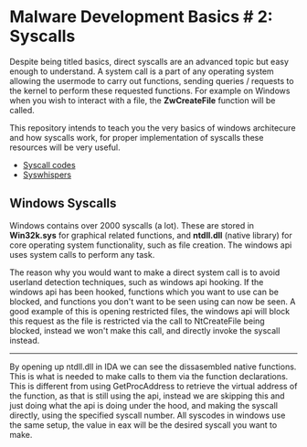 <h1>Malware Development Basics # 2: Syscalls</h1>

<p>Despite being titled basics, direct syscalls are an advanced topic but easy enough to understand. A system call is a part of any operating system 
allowing the usermode to carry out functions, sending queries / requests to the kernel to perform these requested functions. For example on Windows when 
you wish to interact with a file, the <b>ZwCreateFile</b></b> function will be called.  </p>

<P>This repository intends to teach you the very basics of windows architecure and how syscalls work, for proper implementation of syscalls these resources 
will be very useful.</P>
<ul>
  <li><a href="https://j00ru.vexillium.org/syscalls/nt/64/">Syscall codes</a></li>
   <li><a href="https://github.com/jthuraisamy/SysWhispers/tree/master">Syswhispers</a></li>  
</ul>

<h2>Windows Syscalls</h2>
<p>Windows contains over 2000 syscalls (a lot). These are stored in <b> Win32k.sys</b> for graphical related functions, and <b>ntdll.dll</b> (native library) for core operating 
system functionality, such as file creation.  The windows api uses system calls to perform any task.</p><p> The reason why you would want to make a direct system call is to avoid 
userland detection techniques, such as windows api hooking. If the windows api has been hooked, functions which you want to use can be blocked, and functions you don't 
want to be seen using can now be seen. A good example of this is opening restricted files, the windows api will block this request as the file is restricted via the call to NtCreateFile 
being blocked, instead we won't make this call, and directly invoke the syscall instead.</p>
<hr>
<p>By opening up ntdll.dll in IDA we can see the dissasembled native functions.  This is what is needed to make calls to them via the function declarations. This is different from 
using GetProcAddress to retrieve the virtual address of the function, as that is still using the api, instead we are skipping this and just doing what the api is doing under the hood,
and making the syscall directly, using the specified syscall number. All syscodes in windows use the same setup, the value in eax will be the desired syscall you want to make.</p>
